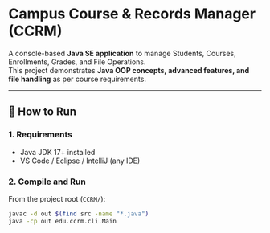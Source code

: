# Campus Course & Records Manager (CCRM)

A console-based **Java SE application** to manage Students, Courses, Enrollments, Grades, and File Operations.  
This project demonstrates **Java OOP concepts, advanced features, and file handling** as per course requirements.

---

## 🚀 How to Run

### 1. Requirements
- Java JDK 17+ installed  
- VS Code / Eclipse / IntelliJ (any IDE)  

### 2. Compile and Run
From the project root (`CCRM/`):

```bash
javac -d out $(find src -name "*.java")
java -cp out edu.ccrm.cli.Main

